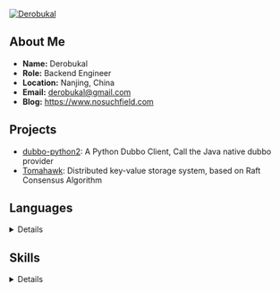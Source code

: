 [![Derobukal](https://github-readme-stats.vercel.app/api?username=RitterHou)](https://www.nosuchfield.com)

## About Me

* **Name:** Derobukal
* **Role:** Backend Engineer
* **Location:** Nanjing, China
* **Email:** <derobukal@gmail.com>
* **Blog:** <https://www.nosuchfield.com>

## Projects

* [dubbo-python2](https://github.com/apache/dubbo-python2): A Python Dubbo Client, Call the Java native dubbo provider
* [Tomahawk](https://github.com/RitterHou/Tomahawk): Distributed key-value storage system, based on Raft Consensus Algorithm

## Languages
<details>
  <summary>Details</summary>
  
  * Python
  * Java
  * Golang
  * JavaScript
  * Lua
  * Scala
</details>

## Skills
<details>
  <summary>Details</summary>

  * Elasticsearch
  * Spring
  * Redis
  * MySQL
  * SQLite
  * Django
  * Flask
  * jQuery
  * Vue
  * React
  * HTML
  * CSS
  * Spark
  * Kudu
  * Chrome Extension Development
  * ActiveMQ
  * RocketMQ
  * Kafka
  * OpenResty
  * Linux(Ubuntu, CentOS)
  * Shell
  * Nginx
  * Keepalived
  * Netty
  * Docker
  * ZooKeeper
  * Git
  * Lucene
  * Raft Consensus Algorithm
  * Maven
  * Network Programming(TCP/IP)
  * Web Crawler
</details>
